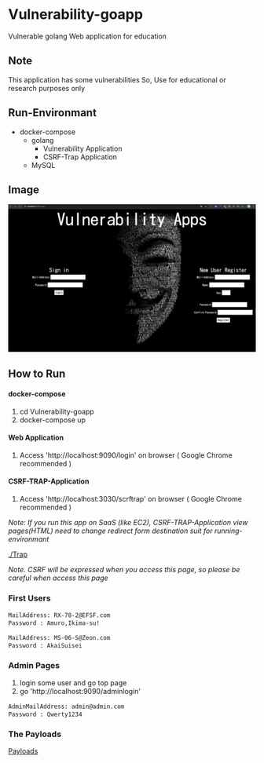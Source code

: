 # Vulnerability-goapp
Vulnerable golang Web application for education

## Note
This application has some vulnerabilities
So, Use for educational or research purposes only 

## Run-Environmant

- docker-compose
  - golang
    - Vulnerability Application
    - CSRF-Trap Application
  - MySQL

## Image

![Image](img/loginPage.png)

## How to Run

#### docker-compose
1. cd Vulnerability-goapp
2. docker-compose up

#### Web Application
1. Access 'http://localhost:9090/login' on browser ( Google Chrome recommended )


#### CSRF-TRAP-Application
1. Access 'http://localhost:3030/scrftrap' on browser ( Google Chrome recommended )

*Note: If you run this app on SaaS (like EC2), CSRF-TRAP-Application view pages(HTML) need to change redirect form destination suit for running-environmant*

[./Trap](https://github.com/Hardw01f/Vulnerability-goapp/tree/docs/ModifyReadme/Trap)

*Note. CSRF will be expressed when you access this page, so please be careful when access this page*

### First Users

```
MailAddress: RX-78-2@EFSF.com
Password : Amuro,Ikima-su!
```

```
MailAddress: MS-06-S@Zeon.com
Password : AkaiSuisei
```

### Admin Pages

1. login some user and go top page
2. go 'http://localhost:9090/adminlogin'

```
AdminMailAddress: admin@admin.com
Password : Qwerty1234
``` 

### The Payloads

[Payloads](https://github.com/Hardw01f/Vulnerability-goapp/blob/docs/ModifyReadme/Payloads.md)

